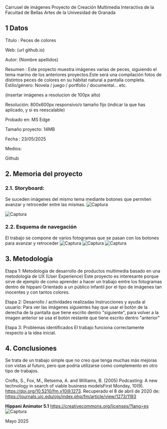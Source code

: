 Carrusel de imágenes
Proyecto de Creación Multimedia Interactiva de la Facultad de Bellas Artes de la Univesidad de Granada

## 1 Datos
Titulo : Peces de colores

Web: (url github.io)

Autor: (Nombre apellidos)

Resumen : Este proyecto muestra imágenes varias de peces, siguiendo el tema marino de los anteriores proyectos.Este será una compilación fotos de distintos peces de colores en su hábitat natural a pantalla completa.
Estilo/género: Novela / juego / portfolio / documental... etc.

(insertar imágenes a resolucion de 100px alto)

Resolución: 800x600px responsivo/o tamaño fijo (indicar la que has aplicado, y si es reescalable)

Probado en: MS Edge

Tamaño proyecto: 14MB

Fecha : 23/05/2025

Medios:

Github

## 2. Memoria del proyecto
### 2.1. Storyboard:
Se suceden imágenes del mismo tema mediante botones que permiten avanzar y retroceder entre las mismas.
![Captura](https://github.com/user-attachments/assets/a2ffbabd-4bd7-42ba-9d6a-6daa3d155daf)

![Captura](https://github.com/user-attachments/assets/6344878d-e87c-4518-ab45-c5c9d13ff3b6)

### 2.2. Esquema de navegación
El trabajo se compone de varios fotogramas que se pasan con los botones para avanzar y retroceder
![Captura](https://github.com/user-attachments/assets/81cf3178-73d2-4bc6-a8b8-4c1ebde3c828)
![Captura](https://github.com/user-attachments/assets/b63dd6b5-2ec1-4ca1-9a12-bbb734944d2e)
![Captura](https://github.com/user-attachments/assets/fc4d5264-0617-47f5-bfd3-d59be7baae11)

## 3. Metodología

Etapa 1: Metodología de desarrollo de productos multimedia basado en una metodología de UX (User Experience)
Este proyecto es interesante porque sirve de ejemplo de como aprender a hacer un trabajo emtre los fotogramas dentro de hippani
Orientado a un público infantil por el tipo de imágenes tan inocentes y con tantos colores.

Etapa 2: Desarrollo / actividades realizadas
Instrucciones y ayuda al usuario:
Para ver las imágenes siguientes hay que usar el botón de la derecha de la pantalla que tiene escrito dentro "siguiente", para volver a la imagen anterior se usa el botón restante que tiene escrito dentro "anterior"

Etapa 3: Problemas identificados
El trabajo funciona correctamente respecto a la idea inicial.

## 4. Conclusiones
Se trata de un trabajo simple que no creo que tenga muchas más mejoras con vistas al futuro, pero que podría utilizarse como complemento en otro tipo de trabajos.

Crofts, S., Fox, M., Retsema, A. and Williams, B. (2005) Podcasting: A new technology in search of viable business modelsFirst Monday, 10(9). https://doi.org/10.5210/fm.v10i9.1273. Recuperado el 8 de abril de 2020 de: https://journals.uic.edu/ojs/index.php/fm/article/view/1273/1193


**Hippani Animator 5.1**
https://creativecommons.org/licenses/?lang=es
![Captura](https://github.com/user-attachments/assets/a0cd5cbc-5d3b-4509-8820-df70f691f6f7)

Mayo 2025
